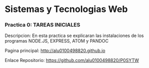 # Sistemas y Tecnologias Web

### Practica 0: TAREAS INICIALES

Descripcion: En esta practica se explicaran las instalaciones de los programas NODE.JS, EXPRESS, ATOM y PANDOC

Pagina principal: http://alu0100498820.github.io

Enlace Repositorio: https://github.com/alu0100498820/P0SYTW
